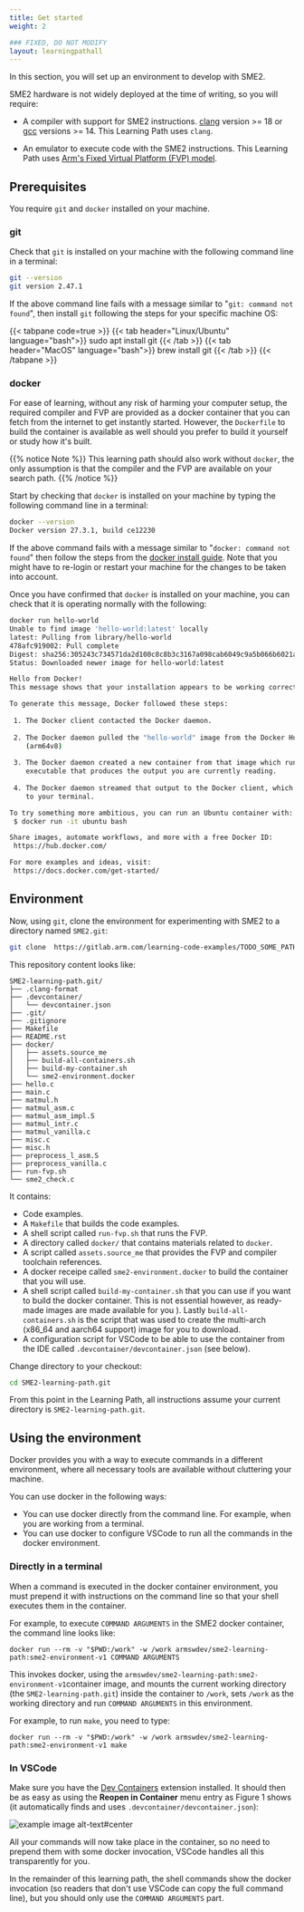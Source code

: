 ```yaml
---
title: Get started
weight: 2

### FIXED, DO NOT MODIFY
layout: learningpathall
---
```


In this section, you will set up an environment to develop with SME2.

SME2 hardware is not widely deployed at the time of writing, so you will require:

 - A compiler with support for SME2 instructions. [clang](https://www.llvm.org/)
   version >= 18 or [gcc](https://gcc.gnu.org/) versions >= 14. This Learning
   Path uses ``clang``.

 - An emulator to execute code with the SME2 instructions. This Learning
   Path uses [Arm's Fixed Virtual Platform (FVP) model](https://developer.arm.com/Tools%20and%20Software/Fixed%20Virtual%20Platforms).


## Prerequisites

You require ``git`` and ``docker`` installed on your machine.

### git

Check that ``git`` is installed on your machine with the following command line in a terminal:

```BASH { output_lines=2 }
git --version
git version 2.47.1
```

If the above command line fails with a message similar to "``git: command not found``", then install ``git`` following the steps for your specific machine OS:

{{< tabpane code=true >}}
  {{< tab header="Linux/Ubuntu" language="bash">}}
sudo apt install git
  {{< /tab >}}
  {{< tab header="MacOS" language="bash">}}
brew install git
  {{< /tab >}}
{{< /tabpane >}}

### docker

For ease of learning, without any risk of harming your computer setup, the
required compiler and FVP are provided as a docker container that you can fetch
from the internet to get instantly started. However, the ``Dockerfile`` to build
the container is available as well should you prefer to build it yourself or
study how it's built.

{{% notice Note %}}
This learning path should also work without ``docker``, the only assumption is
that the compiler and the FVP are available on your search path.
{{% /notice %}}

Start by checking that ``docker`` is installed on your machine by typing the following
command line in a terminal:

```BASH { output_lines="2" }
docker --version
Docker version 27.3.1, build ce12230
```

If the above command fails with a message similar to "``docker: command not found``"
then follow the steps from the [docker install guide](https://learn.arm.com/install-guides/docker/).
Note that you might have to re-login or restart your machine for the changes to be taken into account.

Once you have confirmed that ``docker`` is installed on your machine, you can check that it is operating normally with the following:

```BASH { output_lines="2-27" }
docker run hello-world
Unable to find image 'hello-world:latest' locally
latest: Pulling from library/hello-world
478afc919002: Pull complete
Digest: sha256:305243c734571da2d100c8c8b3c3167a098cab6049c9a5b066b6021a60fcb966
Status: Downloaded newer image for hello-world:latest

Hello from Docker!
This message shows that your installation appears to be working correctly.

To generate this message, Docker followed these steps:
 
 1. The Docker client contacted the Docker daemon.
 
 2. The Docker daemon pulled the "hello-world" image from the Docker Hub.
    (arm64v8)
 
 3. The Docker daemon created a new container from that image which runs the
    executable that produces the output you are currently reading.
 
 4. The Docker daemon streamed that output to the Docker client, which sent it
    to your terminal.

To try something more ambitious, you can run an Ubuntu container with:
 $ docker run -it ubuntu bash

Share images, automate workflows, and more with a free Docker ID:
 https://hub.docker.com/

For more examples and ideas, visit:
 https://docs.docker.com/get-started/
```

## Environment

Now, using ``git``, clone the environment for experimenting with SME2 to a directory
named ``SME2.git``:

```BASH
git clone  https://gitlab.arm.com/learning-code-examples/TODO_SOME_PATH SME2-learning-path.git
```

This repository content looks like:

```TXT
SME2-learning-path.git/
├── .clang-format
├── .devcontainer/
│   └── devcontainer.json
├── .git/
├── .gitignore
├── Makefile
├── README.rst
├── docker/
│   ├── assets.source_me
│   ├── build-all-containers.sh
│   ├── build-my-container.sh
│   └── sme2-environment.docker
├── hello.c
├── main.c
├── matmul.h
├── matmul_asm.c
├── matmul_asm_impl.S
├── matmul_intr.c
├── matmul_vanilla.c
├── misc.c
├── misc.h
├── preprocess_l_asm.S
├── preprocess_vanilla.c
├── run-fvp.sh
└── sme2_check.c
```

It contains:
- Code examples.
- A ``Makefile`` that builds the code examples.
- A shell script called ``run-fvp.sh`` that runs the FVP.
- A directory called ``docker/`` that contains materials related to ``docker``.
- A script called ``assets.source_me`` that provides the FVP and compiler toolchain references.
- A docker receipe called ``sme2-environment.docker`` to build the container that
  you will use.
- A shell script called ``build-my-container.sh`` that you can use if you want to build the docker container. This is not essential however, as ready-made
  images are made available for you ). Lastly ``build-all-containers.sh`` is the
  script that was used to create the multi-arch (x86_64 and aarch64 support)
  image for you to download.
- A configuration script for VSCode to be able to use the container from the IDE called ``.devcontainer/devcontainer.json`` (see below).

Change directory to your checkout:

```BASH
cd SME2-learning-path.git
```

From this point in the Learning Path, all instructions assume your current
directory is ``SME2-learning-path.git``.

## Using the environment

Docker provides you with a way to execute commands in a different environment,
where all necessary tools are available without cluttering your machine. 

You can use docker in the following ways:
- You can use docker directly from the command line. For example, when you are working
  from a terminal.
- You can use docker to configure VSCode to run all the commands in the docker environment.

### Directly in a terminal

When a command is executed in the docker container environment, you must prepend it with instructions on the command line so that your shell executes them in the container. 

For example, to execute ``COMMAND ARGUMENTS`` in the SME2 docker container, the command line looks like:

```SH
docker run --rm -v "$PWD:/work" -w /work armswdev/sme2-learning-path:sme2-environment-v1 COMMAND ARGUMENTS
```

This invokes docker, using the
``armswdev/sme2-learning-path:sme2-environment-v1``container
image, and mounts the current working directory (the ``SME2-learning-path.git``)
inside the container to ``/work``, sets ``/work`` as the
working directory and run ``COMMAND ARGUMENTS`` in this environment.

For example, to run ``make``, you need to type:

```SH
docker run --rm -v "$PWD:/work" -w /work armswdev/sme2-learning-path:sme2-environment-v1 make
```

### In VSCode

Make sure you have the [Dev
Containers](https://marketplace.visualstudio.com/items?itemName=ms-vscode-remote.remote-containers)
extension installed. It should then be as easy as using the **Reopen in
Container** menu entry as Figure 1 shows (it automatically finds and uses
``.devcontainer/devcontainer.json``):

![example image alt-text#center](VSCode.png "Figure 1. Using the Dev Containers extension")

All your commands will now take place in the container, so no need to prepend
them with some docker invocation, VSCode handles all this transparently for you.

In the remainder of this learning path, the shell commands show the docker
invocation (so readers that don't use VSCode can copy the full command line),
but you should only use the ``COMMAND ARGUMENTS`` part.

